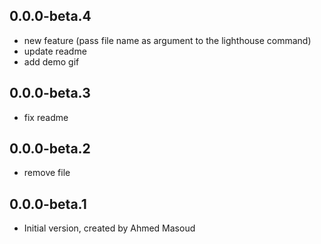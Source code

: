 ## 0.0.0-beta.4

- new feature (pass file name as argument to the lighthouse command)
- update readme
- add demo gif

## 0.0.0-beta.3

- fix readme

## 0.0.0-beta.2

- remove file

## 0.0.0-beta.1

- Initial version, created by Ahmed Masoud
